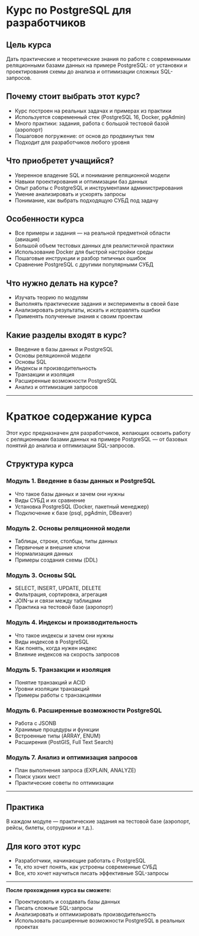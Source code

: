 # Курс по PostgreSQL для разработчиков

## Цель курса
Дать практические и теоретические знания по работе с современными реляционными базами данных на примере PostgreSQL: от установки и проектирования схемы до анализа и оптимизации сложных SQL-запросов.

## Почему стоит выбрать этот курс?
- Курс построен на реальных задачах и примерах из практики
- Используется современный стек (PostgreSQL 16, Docker, pgAdmin)
- Много практики: задания, работа с большой тестовой базой (аэропорт)
- Пошаговое погружение: от основ до продвинутых тем
- Подходит для разработчиков любого уровня

## Что приобретет учащийся?
- Уверенное владение SQL и понимание реляционной модели
- Навыки проектирования и оптимизации баз данных
- Опыт работы с PostgreSQL и инструментами администрирования
- Умение анализировать и ускорять запросы
- Понимание, как выбрать подходящую СУБД под задачу

## Особенности курса
- Все примеры и задания — на реальной предметной области (авиация)
- Большой объем тестовых данных для реалистичной практики
- Использование Docker для быстрой настройки среды
- Пошаговые инструкции и разбор типичных ошибок
- Сравнение PostgreSQL с другими популярными СУБД

## Что нужно делать на курсе?
- Изучать теорию по модулям
- Выполнять практические задания и эксперименты в своей базе
- Анализировать результаты, искать и исправлять ошибки
- Применять полученные знания к своим проектам

## Какие разделы входят в курс?
- Введение в базы данных и PostgreSQL
- Основы реляционной модели
- Основы SQL
- Индексы и производительность
- Транзакции и изоляция
- Расширенные возможности PostgreSQL
- Анализ и оптимизация запросов

---

# Краткое содержание курса

Этот курс предназначен для разработчиков, желающих освоить работу с реляционными базами данных на примере PostgreSQL — от базовых понятий до анализа и оптимизации SQL-запросов.

## Структура курса

### Модуль 1. Введение в базы данных и PostgreSQL
- Что такое базы данных и зачем они нужны
- Виды СУБД и их сравнение
- Установка PostgreSQL (Docker, пакетный менеджер)
- Подключение к базе (psql, pgAdmin, DBeaver)

### Модуль 2. Основы реляционной модели
- Таблицы, строки, столбцы, типы данных
- Первичные и внешние ключи
- Нормализация данных
- Примеры создания схемы (DDL)

### Модуль 3. Основы SQL
- SELECT, INSERT, UPDATE, DELETE
- Фильтрация, сортировка, агрегация
- JOIN-ы и связи между таблицами
- Практика на тестовой базе (аэропорт)

### Модуль 4. Индексы и производительность
- Что такое индексы и зачем они нужны
- Виды индексов в PostgreSQL
- Как понять, когда нужен индекс
- Влияние индексов на скорость запросов

### Модуль 5. Транзакции и изоляция
- Понятие транзакций и ACID
- Уровни изоляции транзакций
- Примеры работы с транзакциями

### Модуль 6. Расширенные возможности PostgreSQL
- Работа с JSONB
- Хранимые процедуры и функции
- Встроенные типы (ARRAY, ENUM)
- Расширения (PostGIS, Full Text Search)

### Модуль 7. Анализ и оптимизация запросов
- План выполнения запроса (EXPLAIN, ANALYZE)
- Поиск узких мест
- Практические советы по оптимизации

---

## Практика
В каждом модуле — практические задания на тестовой базе (аэропорт, рейсы, билеты, сотрудники и т.д.).

## Для кого этот курс
- Разработчики, начинающие работать с PostgreSQL
- Те, кто хочет понять, как устроены современные СУБД
- Все, кто хочет научиться писать эффективные SQL-запросы

---

**После прохождения курса вы сможете:**
- Проектировать и создавать базы данных
- Писать сложные SQL-запросы
- Анализировать и оптимизировать производительность
- Использовать расширенные возможности PostgreSQL в реальных проектах
